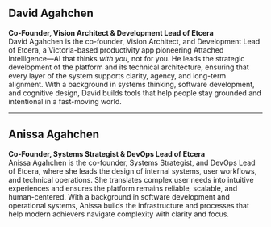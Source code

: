 ## David Agahchen  
**Co-Founder, Vision Architect & Development Lead of Etcera**  
David Agahchen is the co-founder, Vision Architect, and Development Lead of Etcera, a Victoria-based productivity app pioneering Attached Intelligence—AI that thinks *with you*, not for you. He leads the strategic development of the platform and its technical architecture, ensuring that every layer of the system supports clarity, agency, and long-term alignment. With a background in systems thinking, software development, and cognitive design, David builds tools that help people stay grounded and intentional in a fast-moving world.

---

## Anissa Agahchen  
**Co-Founder, Systems Strategist & DevOps Lead of Etcera**  
Anissa Agahchen is the co-founder, Systems Strategist, and DevOps Lead of Etcera, where she leads the design of internal systems, user workflows, and technical operations. She translates complex user needs into intuitive experiences and ensures the platform remains reliable, scalable, and human-centered. With a background in software development and operational systems, Anissa builds the infrastructure and processes that help modern achievers navigate complexity with clarity and focus.
